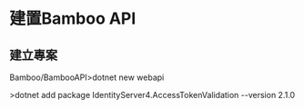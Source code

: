 # 建置Bamboo API

## 建立專案

Bamboo/BambooAPI&gt;dotnet new webapi

&gt;dotnet add package IdentityServer4.AccessTokenValidation --version 2.1.0


